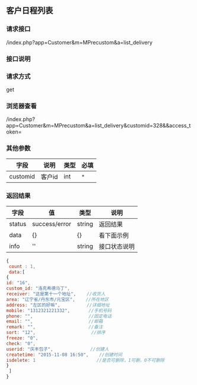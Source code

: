 ## 客户日程列表
### **请求接口**
/index.php?app=Customer&m=MPrecustom&a=list_delivery

### **接口说明**

### **请求方式**
get

### **浏览器查看**
/index.php?app=Customer&m=MPrecustom&a=list_delivery&customid=328&&access_token=



### **其他参数**
|字段       |说明            |类型    |必填           |
| --------- |--------      |--------|--------       |
|customid     |客户id | int| `*`         |


### **返回结果**
|字段       |值             |类型    |说明           |
| --------- |--------      |--------|--------       |
|status     |success/error |string |返回结果         |
|data       |{}| {} |看下面示例 |
|info       | '' | string | 接口状态说明  |

``` javascript
{
 count : 1,
 data:[
{
id: "16",
custom_id: "洛克希德马丁",     
receiver: "这是第十一个地址",    //收货人
area: "辽宁省/丹东市/元宝区",    //所在地区
address: "左区的好嘛",          //详细地址
mobile: "1312321221332",       //手机号码
phone: "",                     //固定电话
email: "",                     //邮箱
remark: "",                    //备注
sort: "12",                     //排序
freeze: "0",                
check: "0",
userid: "庆丰包子",              //创建人
createtime: "2015-11-08 16:50",    //创建时间
isdelete: 1                       //是否可删除，1可删，0不可删除
}
 ]
}